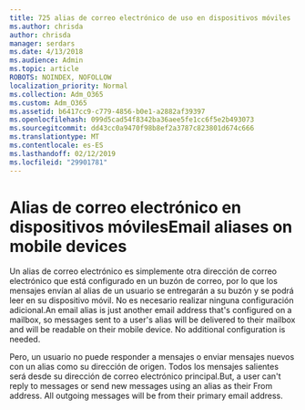 ```yaml
---
title: 725 alias de correo electrónico de uso en dispositivos móviles
ms.author: chrisda
author: chrisda
manager: serdars
ms.date: 4/13/2018
ms.audience: Admin
ms.topic: article
ROBOTS: NOINDEX, NOFOLLOW
localization_priority: Normal
ms.collection: Adm_O365
ms.custom: Adm_O365
ms.assetid: b6417cc9-c779-4856-b0e1-a2882af39397
ms.openlocfilehash: 099d5cad54f8342ba36aee5fe1cc6f5e2b493073
ms.sourcegitcommit: dd43cc0a9470f98b8ef2a3787c823801d674c666
ms.translationtype: MT
ms.contentlocale: es-ES
ms.lasthandoff: 02/12/2019
ms.locfileid: "29901781"
---
```

# <a name="email-aliases-on-mobile-devices"></a><span data-ttu-id="141bb-102">Alias de correo electrónico en dispositivos móviles</span><span class="sxs-lookup"><span data-stu-id="141bb-102">Email aliases on mobile devices</span></span>

<span data-ttu-id="141bb-p101">Un alias de correo electrónico es simplemente otra dirección de correo electrónico que está configurado en un buzón de correo, por lo que los mensajes envían al alias de un usuario se entregarán a su buzón y se podrá leer en su dispositivo móvil. No es necesario realizar ninguna configuración adicional.</span><span class="sxs-lookup"><span data-stu-id="141bb-p101">An email alias is just another email address that's configured on a mailbox, so messages sent to a user's alias will be delivered to their mailbox and will be readable on their mobile device. No additional configuration is needed.</span></span>
  
<span data-ttu-id="141bb-p102">Pero, un usuario no puede responder a mensajes o enviar mensajes nuevos con un alias como su dirección de origen. Todos los mensajes salientes será desde su dirección de correo electrónico principal.</span><span class="sxs-lookup"><span data-stu-id="141bb-p102">But, a user can't reply to messages or send new messages using an alias as their From address. All outgoing messages will be from their primary email address.</span></span>
  

